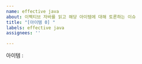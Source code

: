 ```yaml
---
name: effective java
about: 이펙티브 자바를 읽고 해당 아이템에 대해 토론하는 이슈
title: "[아이템 0] "
labels: effective java
assignees: ''

---
```


아이템 :
